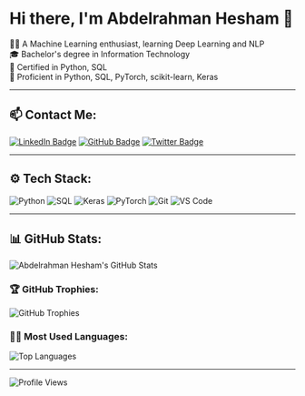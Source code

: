 # Hi there, I'm Abdelrahman Hesham 👋

👨‍💻 A Machine Learning enthusiast, learning Deep Learning and NLP  
🎓 Bachelor's degree in Information Technology  
📜 Certified in Python, SQL  
🔧 Proficient in Python, SQL, PyTorch, scikit-learn, Keras  



---

## 📫 Contact Me:

[![LinkedIn Badge](https://img.shields.io/badge/-LinkedIn-blue?style=flat-square&logo=Linkedin&logoColor=white)]((https://www.linkedin.com/in/abdelrahmanaboelazm/)) 
[![GitHub Badge](https://img.shields.io/badge/-GitHub-181717?style=flat-square&logo=github&logoColor=white)](https://github.com/abHesham)
[![Twitter Badge](https://img.shields.io/badge/-Twitter-blue?style=flat-square&logo=Twitter&logoColor=white)]((https://x.com/existingpal))

---

## ⚙️ Tech Stack:
![Python](https://img.shields.io/badge/-Python-3776AB?style=flat-square&logo=python&logoColor=white)
![SQL](https://img.shields.io/badge/-SQL-4479A1?style=flat-square&logo=mysql&logoColor=white)
![Keras](https://img.shields.io/badge/-Keras-D00000?style=flat-square&logo=keras&logoColor=white)
![PyTorch](https://img.shields.io/badge/-PyTorch-EE4C2C?style=flat-square&logo=pytorch&logoColor=white)
![Git](https://img.shields.io/badge/-Git-F05032?style=flat-square&logo=git&logoColor=white)
![VS Code](https://img.shields.io/badge/-VS%20Code-007ACC?style=flat-square&logo=visual-studio-code&logoColor=white)

---

## 📊 GitHub Stats:
![Abdelrahman Hesham's GitHub Stats](https://github-readme-stats.vercel.app/api?username=AbdelrahmanHesham&show_icons=true&theme=radical)

### 🏆 GitHub Trophies:
![GitHub Trophies](https://github-profile-trophy.vercel.app/?username=AbdelrahmanHesham&theme=onedark)

### 🧑‍💻 Most Used Languages:
![Top Languages](https://github-readme-stats.vercel.app/api/top-langs/?username=AbdelrahmanHesham&layout=compact&theme=radical)

---

![Profile Views](https://komarev.com/ghpvc/?username=AbdelrahmanHesham)
